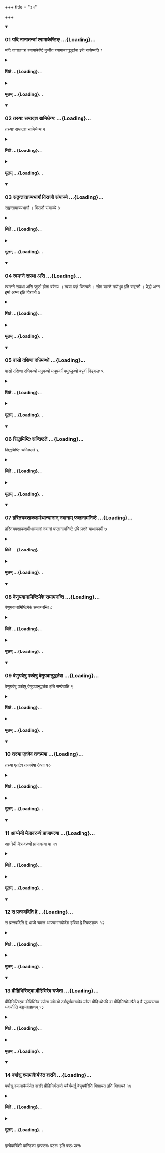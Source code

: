 +++
title = "३१"

+++

<div class="js_include" includetitle="true" newlevelforh1="3" unfilled url="/vedAH_yajuH/taittirIyam/sUtram/ApastambaH/shrautam/vishvAsa-prastutiH/06/31/01_yadi_nAnAtantrAM_shyAmAkeShTi~N.md">
<details open><summary><h3>01 यदि नानातन्त्रां श्यामाकेष्टिङ् ...{Loading}...</h3></summary>

यदि नानातन्त्रां श्यामाकेष्टिं कुर्वीत श्यामाकानुद्धर्तवा इति सम्प्रेष्यति १
</details>
</div>
<div class="js_include collapsed" newlevelforh1="4" title="थिते" unfilled url="/vedAH_yajuH/taittirIyam/sUtram/ApastambaH/shrautam/thite/06/31/01_yadi_nAnAtantrAM_shyAmAkeShTi~N.md">
<details><summary><h4>थिते ...{Loading}...</h4></summary>

यदि नानातन्त्रां श्यामाकेष्टिं कुर्वीत श्यामाकानुद्धर्तवा इति सम्प्रेष्यति १
</details>
</div>
<div class="js_include collapsed" newlevelforh1="4" title="मूलम्" unfilled url="/vedAH_yajuH/taittirIyam/sUtram/ApastambaH/shrautam/mUlam/06/31/01_yadi_nAnAtantrAM_shyAmAkeShTi~N.md">
<details><summary><h4>मूलम् ...{Loading}...</h4></summary>

यदि नानातन्त्रां श्यामाकेष्टिं कुर्वीत श्यामाकानुद्धर्तवा इति सम्प्रेष्यति १
</details>
</div>
<div class="js_include" includetitle="true" newlevelforh1="3" unfilled url="/vedAH_yajuH/taittirIyam/sUtram/ApastambaH/shrautam/vishvAsa-prastutiH/06/31/02_tasyAH_saptadasha_sAmidhenyaH.md">
<details open><summary><h3>02 तस्याः सप्तदश सामिधेन्यः ...{Loading}...</h3></summary>

तस्याः सप्तदश सामिधेन्यः २
</details>
</div>
<div class="js_include collapsed" newlevelforh1="4" title="थिते" unfilled url="/vedAH_yajuH/taittirIyam/sUtram/ApastambaH/shrautam/thite/06/31/02_tasyAH_saptadasha_sAmidhenyaH.md">
<details><summary><h4>थिते ...{Loading}...</h4></summary>

तस्याः सप्तदश सामिधेन्यः २
</details>
</div>
<div class="js_include collapsed" newlevelforh1="4" title="मूलम्" unfilled url="/vedAH_yajuH/taittirIyam/sUtram/ApastambaH/shrautam/mUlam/06/31/02_tasyAH_saptadasha_sAmidhenyaH.md">
<details><summary><h4>मूलम् ...{Loading}...</h4></summary>

तस्याः सप्तदश सामिधेन्यः २
</details>
</div>
<div class="js_include" includetitle="true" newlevelforh1="3" unfilled url="/vedAH_yajuH/taittirIyam/sUtram/ApastambaH/shrautam/vishvAsa-prastutiH/06/31/03_sadvantAvAjyabhAgau_virAjau_saMyAjye.md">
<details open><summary><h3>03 सद्वन्तावाज्यभागौ विराजौ संयाज्ये ...{Loading}...</h3></summary>

सद्वन्तावाज्यभागौ । विराजौ संयाज्ये ३
</details>
</div>
<div class="js_include collapsed" newlevelforh1="4" title="थिते" unfilled url="/vedAH_yajuH/taittirIyam/sUtram/ApastambaH/shrautam/thite/06/31/03_sadvantAvAjyabhAgau_virAjau_saMyAjye.md">
<details><summary><h4>थिते ...{Loading}...</h4></summary>

सद्वन्तावाज्यभागौ । विराजौ संयाज्ये ३
</details>
</div>
<div class="js_include collapsed" newlevelforh1="4" title="मूलम्" unfilled url="/vedAH_yajuH/taittirIyam/sUtram/ApastambaH/shrautam/mUlam/06/31/03_sadvantAvAjyabhAgau_virAjau_saMyAjye.md">
<details><summary><h4>मूलम् ...{Loading}...</h4></summary>

सद्वन्तावाज्यभागौ । विराजौ संयाज्ये ३
</details>
</div>
<div class="js_include" includetitle="true" newlevelforh1="3" unfilled url="/vedAH_yajuH/taittirIyam/sUtram/ApastambaH/shrautam/vishvAsa-prastutiH/06/31/04_tvamagne_saprathA_asi.md">
<details open><summary><h3>04 त्वमग्ने सप्रथा असि ...{Loading}...</h3></summary>

त्वमग्ने सप्रथा असि जुष्टो होता वरेण्यः । त्वया यज्ञं वितन्वते । सोम यास्ते मयोभुव इति सद्वन्तौ । प्रेद्धो अग्न इमो अग्न इति विराजौ ४
</details>
</div>
<div class="js_include collapsed" newlevelforh1="4" title="थिते" unfilled url="/vedAH_yajuH/taittirIyam/sUtram/ApastambaH/shrautam/thite/06/31/04_tvamagne_saprathA_asi.md">
<details><summary><h4>थिते ...{Loading}...</h4></summary>

त्वमग्ने सप्रथा असि जुष्टो होता वरेण्यः । त्वया यज्ञं वितन्वते । सोम यास्ते मयोभुव इति सद्वन्तौ । प्रेद्धो अग्न इमो अग्न इति विराजौ ४
</details>
</div>
<div class="js_include collapsed" newlevelforh1="4" title="मूलम्" unfilled url="/vedAH_yajuH/taittirIyam/sUtram/ApastambaH/shrautam/mUlam/06/31/04_tvamagne_saprathA_asi.md">
<details><summary><h4>मूलम् ...{Loading}...</h4></summary>

त्वमग्ने सप्रथा असि जुष्टो होता वरेण्यः । त्वया यज्ञं वितन्वते । सोम यास्ते मयोभुव इति सद्वन्तौ । प्रेद्धो अग्न इमो अग्न इति विराजौ ४
</details>
</div>
<div class="js_include" includetitle="true" newlevelforh1="3" unfilled url="/vedAH_yajuH/taittirIyam/sUtram/ApastambaH/shrautam/vishvAsa-prastutiH/06/31/05_vAso_daxiNA_dadhimantho.md">
<details open><summary><h3>05 वासो दक्षिणा दधिमन्थो ...{Loading}...</h3></summary>

वासो दक्षिणा दधिमन्थो मधुमन्थो मधुपर्को मधुग्लुन्थो बभ्रुर्वा पिङ्गलः ५
</details>
</div>
<div class="js_include collapsed" newlevelforh1="4" title="थिते" unfilled url="/vedAH_yajuH/taittirIyam/sUtram/ApastambaH/shrautam/thite/06/31/05_vAso_daxiNA_dadhimantho.md">
<details><summary><h4>थिते ...{Loading}...</h4></summary>

वासो दक्षिणा दधिमन्थो मधुमन्थो मधुपर्को मधुग्लुन्थो बभ्रुर्वा पिङ्गलः ५
</details>
</div>
<div class="js_include collapsed" newlevelforh1="4" title="मूलम्" unfilled url="/vedAH_yajuH/taittirIyam/sUtram/ApastambaH/shrautam/mUlam/06/31/05_vAso_daxiNA_dadhimantho.md">
<details><summary><h4>मूलम् ...{Loading}...</h4></summary>

वासो दक्षिणा दधिमन्थो मधुमन्थो मधुपर्को मधुग्लुन्थो बभ्रुर्वा पिङ्गलः ५
</details>
</div>
<div class="js_include" includetitle="true" newlevelforh1="3" unfilled url="/vedAH_yajuH/taittirIyam/sUtram/ApastambaH/shrautam/vishvAsa-prastutiH/06/31/06_siddhamiShTiH_santiShThate.md">
<details open><summary><h3>06 सिद्धमिष्टिः सन्तिष्ठते ...{Loading}...</h3></summary>

सिद्धमिष्टिः सन्तिष्ठते ६
</details>
</div>
<div class="js_include collapsed" newlevelforh1="4" title="थिते" unfilled url="/vedAH_yajuH/taittirIyam/sUtram/ApastambaH/shrautam/thite/06/31/06_siddhamiShTiH_santiShThate.md">
<details><summary><h4>थिते ...{Loading}...</h4></summary>

सिद्धमिष्टिः सन्तिष्ठते ६
</details>
</div>
<div class="js_include collapsed" newlevelforh1="4" title="मूलम्" unfilled url="/vedAH_yajuH/taittirIyam/sUtram/ApastambaH/shrautam/mUlam/06/31/06_siddhamiShTiH_santiShThate.md">
<details><summary><h4>मूलम् ...{Loading}...</h4></summary>

सिद्धमिष्टिः सन्तिष्ठते ६
</details>
</div>
<div class="js_include" includetitle="true" newlevelforh1="3" unfilled url="/vedAH_yajuH/taittirIyam/sUtram/ApastambaH/shrautam/vishvAsa-prastutiH/06/31/07_haritayavashAkashamIdhAnyAnAn_navAnAm_phalAnAmaniShTe.md">
<details open><summary><h3>07 हरितयवशाकशमीधान्यानान् नवानाम् फलानामनिष्टे ...{Loading}...</h3></summary>

हरितयवशाकशमीधान्यानां नवानां फलानामनिष्टे ऽपि प्राश्ने याथाकामी ७
</details>
</div>
<div class="js_include collapsed" newlevelforh1="4" title="थिते" unfilled url="/vedAH_yajuH/taittirIyam/sUtram/ApastambaH/shrautam/thite/06/31/07_haritayavashAkashamIdhAnyAnAn_navAnAm_phalAnAmaniShTe.md">
<details><summary><h4>थिते ...{Loading}...</h4></summary>

हरितयवशाकशमीधान्यानां नवानां फलानामनिष्टे ऽपि प्राश्ने याथाकामी ७
</details>
</div>
<div class="js_include collapsed" newlevelforh1="4" title="मूलम्" unfilled url="/vedAH_yajuH/taittirIyam/sUtram/ApastambaH/shrautam/mUlam/06/31/07_haritayavashAkashamIdhAnyAnAn_navAnAm_phalAnAmaniShTe.md">
<details><summary><h4>मूलम् ...{Loading}...</h4></summary>

हरितयवशाकशमीधान्यानां नवानां फलानामनिष्टे ऽपि प्राश्ने याथाकामी ७
</details>
</div>
<div class="js_include" includetitle="true" newlevelforh1="3" unfilled url="/vedAH_yajuH/taittirIyam/sUtram/ApastambaH/shrautam/vishvAsa-prastutiH/06/31/08_veNuyavAnAmiShTimeke_samAmananti.md">
<details open><summary><h3>08 वेणुयवानामिष्टिमेके समामनन्ति ...{Loading}...</h3></summary>

वेणुयवानामिष्टिमेके समामनन्ति ८
</details>
</div>
<div class="js_include collapsed" newlevelforh1="4" title="थिते" unfilled url="/vedAH_yajuH/taittirIyam/sUtram/ApastambaH/shrautam/thite/06/31/08_veNuyavAnAmiShTimeke_samAmananti.md">
<details><summary><h4>थिते ...{Loading}...</h4></summary>

वेणुयवानामिष्टिमेके समामनन्ति ८
</details>
</div>
<div class="js_include collapsed" newlevelforh1="4" title="मूलम्" unfilled url="/vedAH_yajuH/taittirIyam/sUtram/ApastambaH/shrautam/mUlam/06/31/08_veNuyavAnAmiShTimeke_samAmananti.md">
<details><summary><h4>मूलम् ...{Loading}...</h4></summary>

वेणुयवानामिष्टिमेके समामनन्ति ८
</details>
</div>
<div class="js_include" includetitle="true" newlevelforh1="3" unfilled url="/vedAH_yajuH/taittirIyam/sUtram/ApastambaH/shrautam/vishvAsa-prastutiH/06/31/09_veNuyaveShu_pakveShu_veNuyavAnuddhartavA.md">
<details open><summary><h3>09 वेणुयवेषु पक्वेषु वेणुयवानुद्धर्तवा ...{Loading}...</h3></summary>

वेणुयवेषु पक्वेषु वेणुयवानुद्धर्तवा इति सम्प्रेष्यति ९
</details>
</div>
<div class="js_include collapsed" newlevelforh1="4" title="थिते" unfilled url="/vedAH_yajuH/taittirIyam/sUtram/ApastambaH/shrautam/thite/06/31/09_veNuyaveShu_pakveShu_veNuyavAnuddhartavA.md">
<details><summary><h4>थिते ...{Loading}...</h4></summary>

वेणुयवेषु पक्वेषु वेणुयवानुद्धर्तवा इति सम्प्रेष्यति ९
</details>
</div>
<div class="js_include collapsed" newlevelforh1="4" title="मूलम्" unfilled url="/vedAH_yajuH/taittirIyam/sUtram/ApastambaH/shrautam/mUlam/06/31/09_veNuyaveShu_pakveShu_veNuyavAnuddhartavA.md">
<details><summary><h4>मूलम् ...{Loading}...</h4></summary>

वेणुयवेषु पक्वेषु वेणुयवानुद्धर्तवा इति सम्प्रेष्यति ९
</details>
</div>
<div class="js_include" includetitle="true" newlevelforh1="3" unfilled url="/vedAH_yajuH/taittirIyam/sUtram/ApastambaH/shrautam/vishvAsa-prastutiH/06/31/10_tasyA_etadeva_tantrameShA.md">
<details open><summary><h3>10 तस्या एतदेव तन्त्रमेषा ...{Loading}...</h3></summary>

तस्या एतदेव तन्त्रमेषा देवता १०
</details>
</div>
<div class="js_include collapsed" newlevelforh1="4" title="थिते" unfilled url="/vedAH_yajuH/taittirIyam/sUtram/ApastambaH/shrautam/thite/06/31/10_tasyA_etadeva_tantrameShA.md">
<details><summary><h4>थिते ...{Loading}...</h4></summary>

तस्या एतदेव तन्त्रमेषा देवता १०
</details>
</div>
<div class="js_include collapsed" newlevelforh1="4" title="मूलम्" unfilled url="/vedAH_yajuH/taittirIyam/sUtram/ApastambaH/shrautam/mUlam/06/31/10_tasyA_etadeva_tantrameShA.md">
<details><summary><h4>मूलम् ...{Loading}...</h4></summary>

तस्या एतदेव तन्त्रमेषा देवता १०
</details>
</div>
<div class="js_include" includetitle="true" newlevelforh1="3" unfilled url="/vedAH_yajuH/taittirIyam/sUtram/ApastambaH/shrautam/vishvAsa-prastutiH/06/31/11_AgneyI_maitrAvaruNI_prAjApatyA.md">
<details open><summary><h3>11 आग्नेयी मैत्रावरुणी प्राजापत्या ...{Loading}...</h3></summary>

आग्नेयी मैत्रावरुणी प्राजापत्या वा ११
</details>
</div>
<div class="js_include collapsed" newlevelforh1="4" title="थिते" unfilled url="/vedAH_yajuH/taittirIyam/sUtram/ApastambaH/shrautam/thite/06/31/11_AgneyI_maitrAvaruNI_prAjApatyA.md">
<details><summary><h4>थिते ...{Loading}...</h4></summary>

आग्नेयी मैत्रावरुणी प्राजापत्या वा ११
</details>
</div>
<div class="js_include collapsed" newlevelforh1="4" title="मूलम्" unfilled url="/vedAH_yajuH/taittirIyam/sUtram/ApastambaH/shrautam/mUlam/06/31/11_AgneyI_maitrAvaruNI_prAjApatyA.md">
<details><summary><h4>मूलम् ...{Loading}...</h4></summary>

आग्नेयी मैत्रावरुणी प्राजापत्या वा ११
</details>
</div>
<div class="js_include" includetitle="true" newlevelforh1="3" unfilled url="/vedAH_yajuH/taittirIyam/sUtram/ApastambaH/shrautam/vishvAsa-prastutiH/06/31/12_sa_pratnavaditi_dve.md">
<details open><summary><h3>12 स प्रत्नवदिति द्वे ...{Loading}...</h3></summary>

स प्रत्नवदिति द्वे धाय्ये चतस्र आज्यभागयोर्दश हविषां द्वे स्विष्टकृतः १२
</details>
</div>
<div class="js_include collapsed" newlevelforh1="4" title="थिते" unfilled url="/vedAH_yajuH/taittirIyam/sUtram/ApastambaH/shrautam/thite/06/31/12_sa_pratnavaditi_dve.md">
<details><summary><h4>थिते ...{Loading}...</h4></summary>

स प्रत्नवदिति द्वे धाय्ये चतस्र आज्यभागयोर्दश हविषां द्वे स्विष्टकृतः १२
</details>
</div>
<div class="js_include collapsed" newlevelforh1="4" title="मूलम्" unfilled url="/vedAH_yajuH/taittirIyam/sUtram/ApastambaH/shrautam/mUlam/06/31/12_sa_pratnavaditi_dve.md">
<details><summary><h4>मूलम् ...{Loading}...</h4></summary>

स प्रत्नवदिति द्वे धाय्ये चतस्र आज्यभागयोर्दश हविषां द्वे स्विष्टकृतः १२
</details>
</div>
<div class="js_include" includetitle="true" newlevelforh1="3" unfilled url="/vedAH_yajuH/taittirIyam/sUtram/ApastambaH/shrautam/vishvAsa-prastutiH/06/31/13_vrIhibhiriShTvA_vrIhibhireva_yajetA.md">
<details open><summary><h3>13 व्रीहिभिरिष्ट्वा व्रीहिभिरेव यजेता ...{Loading}...</h3></summary>

व्रीहिभिरिष्ट्वा व्रीहिभिरेव यजेता यवेभ्यो दर्शपूर्णमासावेवं यवैरा व्रीहिभ्योऽपि वा व्रीहिभिरेवोभत्रैते ह वै सूपचरतमा भवन्तीति बह्वृचब्राह्मणम् १३
</details>
</div>
<div class="js_include collapsed" newlevelforh1="4" title="थिते" unfilled url="/vedAH_yajuH/taittirIyam/sUtram/ApastambaH/shrautam/thite/06/31/13_vrIhibhiriShTvA_vrIhibhireva_yajetA.md">
<details><summary><h4>थिते ...{Loading}...</h4></summary>

व्रीहिभिरिष्ट्वा व्रीहिभिरेव यजेता यवेभ्यो दर्शपूर्णमासावेवं यवैरा व्रीहिभ्योऽपि वा व्रीहिभिरेवोभत्रैते ह वै सूपचरतमा भवन्तीति बह्वृचब्राह्मणम् १३
</details>
</div>
<div class="js_include collapsed" newlevelforh1="4" title="मूलम्" unfilled url="/vedAH_yajuH/taittirIyam/sUtram/ApastambaH/shrautam/mUlam/06/31/13_vrIhibhiriShTvA_vrIhibhireva_yajetA.md">
<details><summary><h4>मूलम् ...{Loading}...</h4></summary>

व्रीहिभिरिष्ट्वा व्रीहिभिरेव यजेता यवेभ्यो दर्शपूर्णमासावेवं यवैरा व्रीहिभ्योऽपि वा व्रीहिभिरेवोभत्रैते ह वै सूपचरतमा भवन्तीति बह्वृचब्राह्मणम् १३
</details>
</div>
<div class="js_include" includetitle="true" newlevelforh1="3" unfilled url="/vedAH_yajuH/taittirIyam/sUtram/ApastambaH/shrautam/vishvAsa-prastutiH/06/31/14_varShAsu_shyAmAkairyajeta_sharadi.md">
<details open><summary><h3>14 वर्षासु श्यामाकैर्यजेत शरदि ...{Loading}...</h3></summary>

वर्षासु श्यामाकैर्यजेत शरदि व्रीहिभिर्वसन्ते यवैर्यथर्तु वेणुयवैरिति विज्ञायत इति विज्ञायते १४
</details>
</div>
<div class="js_include collapsed" newlevelforh1="4" title="थिते" unfilled url="/vedAH_yajuH/taittirIyam/sUtram/ApastambaH/shrautam/thite/06/31/14_varShAsu_shyAmAkairyajeta_sharadi.md">
<details><summary><h4>थिते ...{Loading}...</h4></summary>

वर्षासु श्यामाकैर्यजेत शरदि व्रीहिभिर्वसन्ते यवैर्यथर्तु वेणुयवैरिति विज्ञायत इति विज्ञायते १४
</details>
</div>
<div class="js_include collapsed" newlevelforh1="4" title="मूलम्" unfilled url="/vedAH_yajuH/taittirIyam/sUtram/ApastambaH/shrautam/mUlam/06/31/14_varShAsu_shyAmAkairyajeta_sharadi.md">
<details><summary><h4>मूलम् ...{Loading}...</h4></summary>

वर्षासु श्यामाकैर्यजेत शरदि व्रीहिभिर्वसन्ते यवैर्यथर्तु वेणुयवैरिति विज्ञायत इति विज्ञायते १४
</details>
</div>

  
इत्येकत्रिंशी कण्डिका 
इत्यष्टमः पटलः 
इति षष्ठः प्रश्नः 